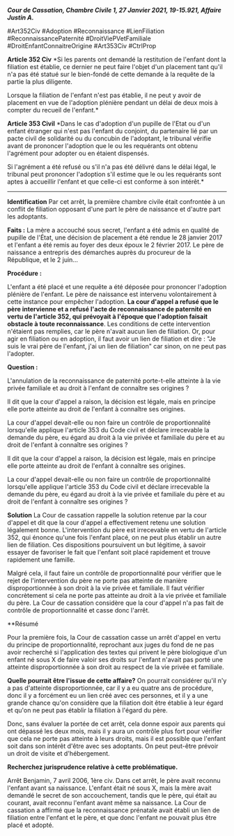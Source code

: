 ***Cour de Cassation, Chambre Civile 1, 27 Janvier 2021, 19-15.921, Affaire Justin A.***

#Art352Civ #Adoption #Reconnaissance #LienFiliation #ReconnaissancePaternité #DroitViePVetFamiliale #DroitEnfantConnaitreOrigine #Art353Civ #CtrlProp  

**Article 352 Civ**
*Si les parents ont demandé la restitution de l'enfant dont la filiation est établie, ce dernier ne peut faire l'objet d'un placement tant qu'il n'a pas été statué sur le bien-fondé de cette demande à la requête de la partie la plus diligente.  
  
Lorsque la filiation de l'enfant n'est pas établie, il ne peut y avoir de placement en vue de l'adoption plénière pendant un délai de deux mois à compter du recueil de l'enfant.*

**Article 353 Civil**
*Dans le cas d'adoption d'un pupille de l'Etat ou d'un enfant étranger qui n'est pas l'enfant du conjoint, du partenaire lié par un pacte civil de solidarité ou du concubin de l'adoptant, le tribunal vérifie avant de prononcer l'adoption que le ou les requérants ont obtenu l'agrément pour adopter ou en étaient dispensés.

Si l'agrément a été refusé ou s'il n'a pas été délivré dans le délai légal, le tribunal peut prononcer l'adoption s'il estime que le ou les requérants sont aptes à accueillir l'enfant et que celle-ci est conforme à son intérêt.*

---
**Identification**
Par cet arrêt, la première chambre civile était confrontée à un conflit de filiation opposant d'une part le père de naissance et d'autre part les adoptants.

**Faits :** 
La mère a accouché sous secret, l'enfant a été admis en qualité de pupille de l'État, une décision de placement a été rendue le 28 janvier 2017 et l'enfant a été remis au foyer des deux époux le 2 février 2017. Le père de naissance a entrepris des démarches auprès du procureur de la République, et le 2 juin...

**Procédure :**

L'enfant a été placé et une requête a été déposée pour prononcer l'adoption plénière de l'enfant. Le père de naissance est intervenu volontairement à cette instance pour empêcher l'adoption. **La cour d'appel a refusé que le père intervienne et a refusé l'acte de reconnaissance de paternité en vertu de l'article 352, qui prévoyait à l'époque que l'adoption faisait obstacle à toute reconnaissance**. Les conditions de cette intervention n'étaient pas remplies, car le père n'avait aucun lien de filiation. Or, pour agir en filiation ou en adoption, il faut avoir un lien de filiation et dire : "Je suis le vrai père de l'enfant, j'ai un lien de filiation" car sinon, on ne peut pas l'adopter.

**Question :**

L'annulation de la reconnaissance de paternité porte-t-elle atteinte à la vie privée familiale et au droit à l'enfant de connaître ses origines ?

Il dit que la cour d'appel a raison, la décision est légale, mais en principe elle porte atteinte au droit de l'enfant à connaître ses origines.

La cour d'appel devait-elle ou non faire un contrôle de proportionnalité lorsqu'elle applique l'article 353 du Code civil et déclare irrecevable la demande du père, eu égard au droit à la vie privée et familiale du père et au droit de l'enfant à connaître ses origines ?

Il dit que la cour d'appel a raison, la décision est légale, mais en principe elle porte atteinte au droit de l'enfant à connaître ses origines.

La cour d'appel devait-elle ou non faire un contrôle de proportionnalité lorsqu'elle applique l'article 353 du Code civil et déclare irrecevable la demande du père, eu égard au droit à la vie privée et familiale du père et au droit de l'enfant à connaître ses origines ?


**Solution**
La Cour de cassation rappelle la solution retenue par la cour d'appel et dit que la cour d'appel a effectivement retenu une solution légalement bonne. L'intervention du père est irrecevable en vertu de l'article 352, qui énonce qu'une fois l'enfant placé, on ne peut plus établir un autre lien de filiation. Ces dispositions poursuivent un but légitime, à savoir essayer de favoriser le fait que l'enfant soit placé rapidement et trouve rapidement une famille. 

Malgré cela, il faut faire un contrôle de proportionnalité pour vérifier que le rejet de l'intervention du père ne porte pas atteinte de manière disproportionnée à son droit à la vie privée et familiale. Il faut vérifier concrètement si cela ne porte pas atteinte au droit à la vie privée et familiale du père. La Cour de cassation considère que la cour d'appel n'a pas fait de contrôle de proportionnalité et casse donc l'arrêt.

**Résumé

Pour la première fois, la Cour de cassation casse un arrêt d'appel en vertu du principe de proportionnalité, reprochant aux juges du fond de ne pas avoir recherché si l'application des textes qui privent le père biologique d'un enfant né sous X de faire valoir ses droits sur l'enfant n'avait pas porté une atteinte disproportionnée à son droit au respect de la vie privée et familiale.

**Quelle pourrait être l'issue de cette affaire?**
On pourrait considérer qu'il n'y a pas d'atteinte disproportionnée, car il y a eu quatre ans de procédure, donc il y a forcément eu un lien créé avec ces personnes, et il y a une grande chance qu'on considère que la filiation doit être établie à leur égard et qu'on ne peut pas établir la filiation à l'égard du père. 

Donc, sans évaluer la portée de cet arrêt, cela donne espoir aux parents qui ont dépassé les deux mois, mais il y aura un contrôle plus fort pour vérifier que cela ne porte pas atteinte à leurs droits, mais il est possible que l'enfant soit dans son intérêt d'être avec ses adoptants. On peut peut-être prévoir un droit de visite et d'hébergement.

**Recherchez jurisprudence relative à cette problématique.**

Arrêt Benjamin, 7 avril 2006, 1ère civ. Dans cet arrêt, le père avait reconnu l'enfant avant sa naissance. L'enfant était né sous X, mais la mère avait demandé le secret de son accouchement, tandis que le père, qui était au courant, avait reconnu l'enfant avant même sa naissance. La Cour de cassation a affirmé que la reconnaissance prénatale avait établi un lien de filiation entre l'enfant et le père, et que donc l'enfant ne pouvait plus être placé et adopté.
